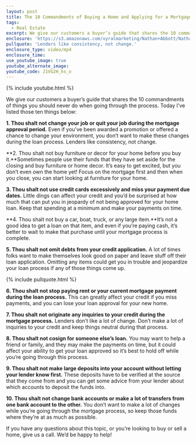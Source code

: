 ```yaml
---
layout: post
title: The 10 Commandments of Buying a Home and Applying for a Mortgage
tags:
  - Real Estate
excerpt: We give our customers a buyer’s guide that shares the 10 commandments of things you should never do when going through the process. Today I’ve listed those ten things.
enclosure: 'https://s3.amazonaws.com/vyralmarketing/Nathan+Abbott/Nathan+Abbott+Team-+The+10+commandments+of+closing+on+a+home.mp4'
pullquote: 'Lenders like consistency, not change.'
enclosure_type: video/mp4
enclosure_time:
use_youtube_image: true
youtube_alternate_image:
youtube_code: J1VG2H_hs_o
---
```



{% include youtube.html %}

We give our customers a buyer’s guide that shares the 10 commandments of things you should never do when going through the process. Today I’ve listed those ten things below:

**1. Thou shalt not change your job or quit your job during the mortgage approval period.** Even if you’ve been awarded a promotion or offered a chance to change your environment, you don’t want to make these changes during the loan process. Lenders like consistency, not change.

**2. Thou shalt not buy furniture or decor for your home before you buy it.**Sometimes people use their funds that they have set aside for the closing and buy furniture or home decor. It’s easy to get excited, but you don’t even own the home yet! Focus on the mortgage first and then when you close, you can start looking at furniture for your home.

**3. Thou shalt not use credit cards excessively and miss your payment due dates.** Little dings can affect your credit and you’d be surprised at how much that can put you in jeopardy of not being approved for your home loan. Keep that spending at a minimum and make your payments on time.

**4. Thou shalt not buy a car, boat, truck, or any large item.**It’s not a good idea to get a loan on that item, and even if you’re paying cash, it’s better to wait to make that purchase until your mortgage process is complete.

**5. Thou shalt not omit debts from your credit application.** A lot of times folks want to make themselves look good on paper and leave stuff off their loan application. Omitting any items could get you in trouble and jeopardize your loan process if any of those things come up.

{% include pullquote.html %}

**6. Thou shalt not stop paying rent or your current mortgage payment during the loan process.** This can greatly affect your credit if you miss payments, and you can lose your loan approval for your new home.

**7. Thou shalt not originate any inquiries to your credit during the mortgage process.** Lenders don’t like a lot of change. Don’t make a lot of inquiries to your credit and keep things neutral during that process.

**8. Thou shalt not cosign for someone else’s loan.** You may want to help a friend or family, and they may make the payments on time, but it could affect your ability to get your loan approved so it’s best to hold off while you’re going through this process.

**9. Thou shalt not make large deposits into your account without letting your lender know first.** These deposits have to be verified at the source that they come from and you can get some advice from your lender about which accounts to deposit the funds into.

**10. Thou shalt not change bank accounts or make a lot of transfers from one bank account to the other.** You don’t want to make a lot of changes while you’re going through the mortgage process, so keep those funds where they’re at as much as possible.

If you have any questions about this topic, or you’re looking to buy or sell a home, give us a call. We’d be happy to help!